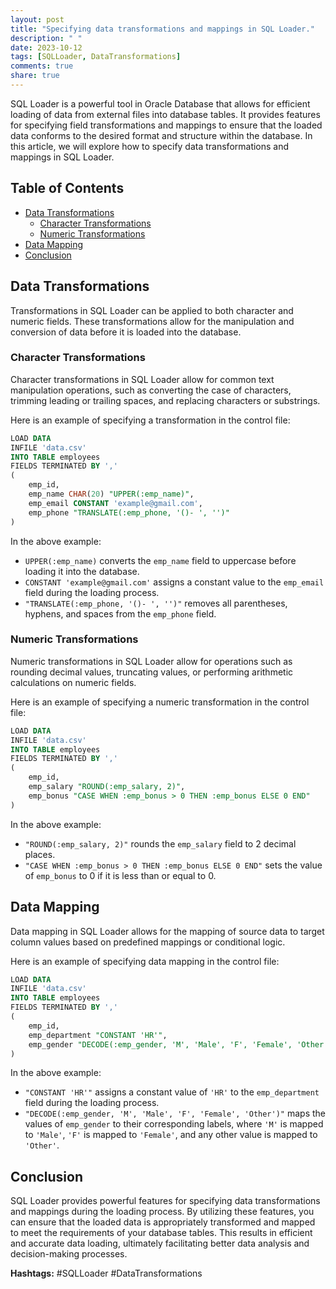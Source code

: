 ```yaml
---
layout: post
title: "Specifying data transformations and mappings in SQL Loader."
description: " "
date: 2023-10-12
tags: [SQLLoader, DataTransformations]
comments: true
share: true
---
```


SQL Loader is a powerful tool in Oracle Database that allows for efficient loading of data from external files into database tables. It provides features for specifying field transformations and mappings to ensure that the loaded data conforms to the desired format and structure within the database. In this article, we will explore how to specify data transformations and mappings in SQL Loader.

## Table of Contents
- [Data Transformations](#data-transformations)
    - [Character Transformations](#character-transformations)
    - [Numeric Transformations](#numeric-transformations)
- [Data Mapping](#data-mapping)
- [Conclusion](#conclusion)

## Data Transformations
Transformations in SQL Loader can be applied to both character and numeric fields. These transformations allow for the manipulation and conversion of data before it is loaded into the database.

### Character Transformations
Character transformations in SQL Loader allow for common text manipulation operations, such as converting the case of characters, trimming leading or trailing spaces, and replacing characters or substrings.

Here is an example of specifying a transformation in the control file:

```sql
LOAD DATA
INFILE 'data.csv'
INTO TABLE employees
FIELDS TERMINATED BY ','
(
    emp_id,
    emp_name CHAR(20) "UPPER(:emp_name)",
    emp_email CONSTANT 'example@gmail.com',
    emp_phone "TRANSLATE(:emp_phone, '()- ', '')"
)
```

In the above example:
- `UPPER(:emp_name)` converts the `emp_name` field to uppercase before loading it into the database.
- `CONSTANT 'example@gmail.com'` assigns a constant value to the `emp_email` field during the loading process.
- `"TRANSLATE(:emp_phone, '()- ', '')"` removes all parentheses, hyphens, and spaces from the `emp_phone` field.

### Numeric Transformations
Numeric transformations in SQL Loader allow for operations such as rounding decimal values, truncating values, or performing arithmetic calculations on numeric fields.

Here is an example of specifying a numeric transformation in the control file:

```sql
LOAD DATA
INFILE 'data.csv'
INTO TABLE employees
FIELDS TERMINATED BY ','
(
    emp_id,
    emp_salary "ROUND(:emp_salary, 2)",
    emp_bonus "CASE WHEN :emp_bonus > 0 THEN :emp_bonus ELSE 0 END"
)
```

In the above example:
- `"ROUND(:emp_salary, 2)"` rounds the `emp_salary` field to 2 decimal places.
- `"CASE WHEN :emp_bonus > 0 THEN :emp_bonus ELSE 0 END"` sets the value of `emp_bonus` to 0 if it is less than or equal to 0.

## Data Mapping
Data mapping in SQL Loader allows for the mapping of source data to target column values based on predefined mappings or conditional logic.

Here is an example of specifying data mapping in the control file:

```sql
LOAD DATA
INFILE 'data.csv'
INTO TABLE employees
FIELDS TERMINATED BY ','
(
    emp_id,
    emp_department "CONSTANT 'HR'",
    emp_gender "DECODE(:emp_gender, 'M', 'Male', 'F', 'Female', 'Other')"
)
```

In the above example:
- `"CONSTANT 'HR'"` assigns a constant value of `'HR'` to the `emp_department` field during the loading process.
- `"DECODE(:emp_gender, 'M', 'Male', 'F', 'Female', 'Other')"` maps the values of `emp_gender` to their corresponding labels, where `'M'` is mapped to `'Male'`, `'F'` is mapped to `'Female'`, and any other value is mapped to `'Other'`.

## Conclusion
SQL Loader provides powerful features for specifying data transformations and mappings during the loading process. By utilizing these features, you can ensure that the loaded data is appropriately transformed and mapped to meet the requirements of your database tables. This results in efficient and accurate data loading, ultimately facilitating better data analysis and decision-making processes.

**Hashtags:** #SQLLoader #DataTransformations